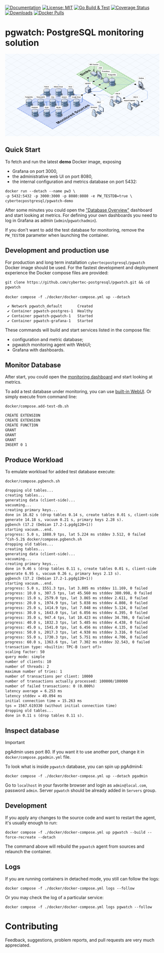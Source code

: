 [![Documentation](https://img.shields.io/badge/Documentation-pgwat.ch-brightgreen)](https://pgwat.ch)
[![License: MIT](https://img.shields.io/badge/License-BSD_3-green.svg)](https://opensource.org/license/bsd-3-clause)
[![Go Build & Test](https://github.com/cybertec-postgresql/pgwatch/actions/workflows/build.yml/badge.svg)](https://github.com/cybertec-postgresql/pgwatch/actions/workflows/build.yml)
[![Coverage Status](https://img.shields.io/coverallsCoverage/github/cybertec-postgresql/pgwatch?branch=master&label=Coverage&color=red)](https://coveralls.io/github/cybertec-postgresql/pgwatch?branch=master)
[![Downloads](https://img.shields.io/github/downloads/cybertec-postgresql/pgwatch/total?label=Downloads)](https://github.com/cybertec-postgresql/pgwatch/releases)
[![Docker Pulls](https://img.shields.io/docker/pulls/cybertecpostgresql/pgwatch?label=Docker%20Pulls)](https://hub.docker.com/r/cybertecpostgresql/pgwatch)

# pgwatch: PostgreSQL monitoring solution

![pgwatch typical deployment architecture diagram](docs/gallery/pgwatch_architecture_no_config.png)

## Quick Start

To fetch and run the latest **demo** Docker image, exposing

- Grafana on port 3000,
- the administrative web UI on port 8080,
- the internal configuration and metrics database on port 5432:

```shell
docker run --detach --name pw3 \
-p 5432:5432 -p 3000:3000 -p 8080:8080 -e PW_TESTDB=true \
cybertecpostgresql/pgwatch-demo
```

After some minutes you could open the ["Database Overview"](http://127.0.0.1:3000/d/db-overview/db-overview) dashboard and start looking at metrics. For defining your own dashboards you need to log in Grafana as admin (`admin`/`pgwatchadmin`).

If you don't want to add the test database for monitoring, remove the `PW_TESTDB` parameter when launching the container.

## Development and production use

For production and long term installation `cybertecpostgresql/pgwatch` Docker image should be used.
For the fastest development and deployment experience the Docker compose files are provided:

```shell
git clone https://github.com/cybertec-postgresql/pgwatch.git && cd pgwatch

docker compose -f ./docker/docker-compose.yml up --detach
```

```console
 ✔ Network pgwatch_default       Created
 ✔ Container pgwatch-postgres-1  Healthy
 ✔ Container pgwatch-pgwatch-1   Started
 ✔ Container pgwatch-grafana-1   Started
```

These commands will build and start services listed in the compose file:

- configuration and metric database;
- pgwatch monitoring agent with WebUI;
- Grafana with dashboards.

## Monitor Database

After start, you could open the [monitoring dashboard](http://localhost:3000/) and start
looking at metrics.

To add a test database under monitoring, you can use [built-in WebUI](http://localhost:8080/). Or simply
execute from command line:

```shell
docker/compose.add-test-db.sh
```

```console
CREATE EXTENSION
CREATE EXTENSION
CREATE FUNCTION
GRANT
GRANT
GRANT
INSERT 0 1
```

## Produce Workload

To emulate workload for added test database execute:

```shell
docker/compose.pgbench.sh 
```

```console
dropping old tables...
creating tables...
generating data (client-side)...
vacuuming...
creating primary keys...
done in 16.82 s (drop tables 0.14 s, create tables 0.01 s, client-side generate 14.18 s, vacuum 0.21 s, primary keys 2.28 s).
pgbench (17.2 (Debian 17.2-1.pgdg120+1))
starting vacuum...end.
progress: 5.0 s, 1888.9 tps, lat 5.224 ms stddev 3.512, 0 failed
^Csh-5.2$ docker/compose.pgbench.sh
dropping old tables...
creating tables...
generating data (client-side)...
vacuuming...
creating primary keys...
done in 9.46 s (drop tables 0.11 s, create tables 0.01 s, client-side generate 6.95 s, vacuum 0.26 s, primary keys 2.13 s).   
pgbench (17.2 (Debian 17.2-1.pgdg120+1))
starting vacuum...end.
progress: 5.0 s, 1551.3 tps, lat 3.805 ms stddev 11.169, 0 failed
progress: 10.0 s, 307.5 tps, lat 45.560 ms stddev 380.998, 0 failed
progress: 15.0 s, 2579.0 tps, lat 3.865 ms stddev 2.611, 0 failed
progress: 20.0 s, 1974.9 tps, lat 5.038 ms stddev 4.808, 0 failed
progress: 25.0 s, 1414.9 tps, lat 7.048 ms stddev 5.124, 0 failed
progress: 30.0 s, 1643.0 tps, lat 6.056 ms stddev 4.395, 0 failed
progress: 35.0 s, 947.4 tps, lat 10.423 ms stddev 34.786, 0 failed
progress: 40.0 s, 1832.3 tps, lat 5.485 ms stddev 4.438, 0 failed
progress: 45.0 s, 1541.0 tps, lat 6.456 ms stddev 4.135, 0 failed
progress: 50.0 s, 2017.3 tps, lat 4.938 ms stddev 3.316, 0 failed
progress: 55.0 s, 1730.3 tps, lat 5.751 ms stddev 4.706, 0 failed
progress: 60.0 s, 1363.6 tps, lat 7.302 ms stddev 32.543, 0 failed
transaction type: <builtin: TPC-B (sort of)>
scaling factor: 50
query mode: simple
number of clients: 10
number of threads: 2
maximum number of tries: 1
number of transactions per client: 10000
number of transactions actually processed: 100000/100000
number of failed transactions: 0 (0.000%)
latency average = 6.253 ms
latency stddev = 49.094 ms
initial connection time = 15.263 ms
tps = 1567.619330 (without initial connection time)
dropping old tables...
done in 0.11 s (drop tables 0.11 s).
```

## Inspect database

> [!IMPORTANT]
pgAdmin uses port 80. If you want it to use another port, change it in `docker/compose.pgadmin.yml` file.

To look what is inside `pgwatch` database, you can spin up pgAdmin4:

```shell
docker compose -f ./docker/docker-compose.yml up --detach pgadmin
```

Go to `localhost` in your favorite browser and login as `admin@local.com`, password `admin`.
Server `pgwatch` should be already added in `Servers` group.

## Development

If you apply any changes to the source code and want to restart the agent, it's usually enough to run:

```shell
docker compose -f ./docker/docker-compose.yml up pgwatch --build --force-recreate --detach
```

The command above will rebuild the `pgwatch` agent from sources and relaunch the container.

## Logs

If you are running containers in detached mode, you still can follow the logs:

```shell
docker compose -f ./docker/docker-compose.yml logs --follow
```

Or you may check the log of a particular service:

```shell
docker compose -f ./docker/docker-compose.yml logs pgwatch --follow
```

# Contributing

Feedback, suggestions, problem reports, and pull requests are very much appreciated.
